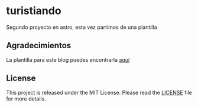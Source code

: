 # turistiando
Segundo proyecto en astro, esta vez partimos de una plantilla

## Agradecimientos 

La plantilla para este blog puedes encontrarla [aquí](https://github.com/godruoyi/gblog/tree/gblog-template)

## License

This project is released under the MIT License. Please read the [LICENSE](https://github.com/godruoyi/gblog/blob/astro/LICENSE) file for more details.
